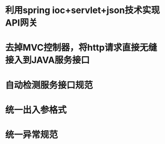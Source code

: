 # 利用spring ioc+servlet+json技术实现API网关
# 去掉MVC控制器，将http请求直接无缝接入到JAVA服务接口
# 自动检测服务接口规范
# 统一出入参格式
# 统一异常规范
